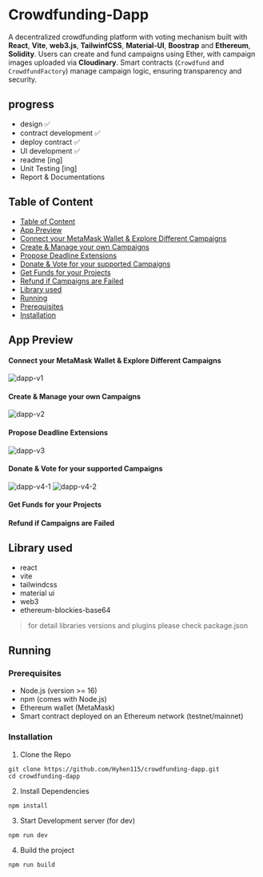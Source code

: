 # Crowdfunding-Dapp

A decentralized crowdfunding platform with voting mechanism built with **React**, **Vite**, **web3.js**, **TailwinfCSS**, **Material-UI**, **Boostrap** and **Ethereum**, **Solidity**. Users can create and fund campaigns using Ether, with campaign images uploaded via **Cloudinary**. Smart contracts (`Crowdfund` and `CrowdfundFactory`) manage campaign logic, ensuring transparency and security.
## progress
- design ✅
- contract development ✅
- deploy contract ✅
- UI development ✅
- readme [ing]
- Unit Testing [ing]
- Report & Documentations

## Table of Content

- [Table of Content](https://github.com/Hyhen115/crowdfunding-dapp/edit/main/README.md#progress)
- [App Preview](https://github.com/Hyhen115/crowdfunding-dapp?tab=readme-ov-file#app-preview)
- [Connect your MetaMask Wallet & Explore Different Campaigns](https://github.com/Hyhen115/crowdfunding-dapp?tab=readme-ov-file#connect-your-metamask-wallet--explore-different-campaigns)
- [Create & Manage your own Campaigns](https://github.com/Hyhen115/crowdfunding-dapp?tab=readme-ov-file#create--manage-your-own-campaigns)
- [Propose Deadline Extensions](https://github.com/Hyhen115/crowdfunding-dapp?tab=readme-ov-file#propose-deadline-extensions)
- [Donate & Vote for your supported Campaigns](https://github.com/Hyhen115/crowdfunding-dapp?tab=readme-ov-file#donate--vote-for-your-supported-campaigns)
- [Get Funds for your Projects](https://github.com/Hyhen115/crowdfunding-dapp?tab=readme-ov-file#get-funds-for-your-projects)
- [Refund if Campaigns are Failed](https://github.com/Hyhen115/crowdfunding-dapp?tab=readme-ov-file#refund-if-campaigns-are-failed)
- [Library used](https://github.com/Hyhen115/crowdfunding-dapp?tab=readme-ov-file#library-used)
- [Running](https://github.com/Hyhen115/crowdfunding-dapp?tab=readme-ov-file#running)
- [Prerequisites](https://github.com/Hyhen115/crowdfunding-dapp/edit/main/README.md#prerequisites)
- [Installation](https://github.com/Hyhen115/crowdfunding-dapp/edit/main/README.md#installation)

## App Preview
#### Connect your MetaMask Wallet & Explore Different Campaigns
![dapp-v1](https://github.com/user-attachments/assets/55d096f3-7725-44f5-b729-cf839c52ee7b)
#### Create & Manage your own Campaigns
![dapp-v2](https://github.com/user-attachments/assets/84206ea2-b286-4095-9b24-f0c2b7853d68)
#### Propose Deadline Extensions
![dapp-v3](https://github.com/user-attachments/assets/7e7c452f-7d31-4cc7-ac8a-eb5c1e798625)
#### Donate & Vote for your supported Campaigns
![dapp-v4-1](https://github.com/user-attachments/assets/19e9000c-258b-43e4-8546-ab29d20c6bd4)
![dapp-v4-2](https://github.com/user-attachments/assets/de40983c-8173-460b-8030-91cccd57f2ab)
#### Get Funds for your Projects

#### Refund if Campaigns are Failed

## Library used
- react
- vite
- tailwindcss
- material ui
- web3
- ethereum-blockies-base64
  
> for detail libraries versions and plugins please check package.json
> 
## Running
### Prerequisites
- Node.js (version >= 16)
- npm (comes with Node.js)
- Ethereum wallet (MetaMask)
- Smart contract deployed on an Ethereum network (testnet/mainnet)
### Installation
1. Clone the Repo
```
git clone https://github.com/Hyhen115/crowdfunding-dapp.git
cd crowdfunding-dapp
```
2. Install Dependencies
```
npm install
```
3. Start Development server (for dev)
```
npm run dev
```
4. Build the project
```
npm run build
```
